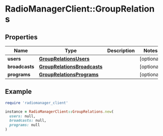 # RadioManagerClient::GroupRelations

## Properties

| Name | Type | Description | Notes |
| ---- | ---- | ----------- | ----- |
| **users** | [**GroupRelationsUsers**](GroupRelationsUsers.md) |  | [optional] |
| **broadcasts** | [**GroupRelationsBroadcasts**](GroupRelationsBroadcasts.md) |  | [optional] |
| **programs** | [**GroupRelationsPrograms**](GroupRelationsPrograms.md) |  | [optional] |

## Example

```ruby
require 'radiomanager_client'

instance = RadioManagerClient::GroupRelations.new(
  users: null,
  broadcasts: null,
  programs: null
)
```

